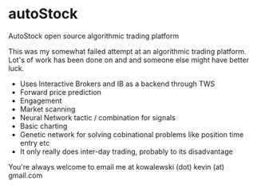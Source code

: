 # autoStock
AutoStock open source algorithmic trading platform

This was my somewhat failed attempt at an algorithmic trading platform. Lot's of work has been done on and and someone else might have better luck.
 - Uses Interactive Brokers and IB as a backend through TWS
 - Forward price prediction
 - Engagement
 - Market scanning 
 - Neural Network tactic / combination for signals 
 - Basic charting
 - Genetic network for solving cobinational problems like position time entry etc 
 - It only really does inter-day trading, probably to its disadvantage

You're always welcome to email me at kowalewski (dot) kevin (at) gmail.com 
